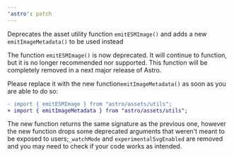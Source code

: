 ```yaml
---
'astro': patch
---
```


Deprecates the asset utility function `emitESMImage()` and adds a new `emitImageMetadata()` to be used instead

The function
`emitESMImage()` is now deprecated. It will continue to function, but it is no longer recommended nor supported. This function will be completely removed in a next major release of Astro.

Please replace it with the new function`emitImageMetadata()` as soon as you are able to do so:

```diff
- import { emitESMImage } from "astro/assets/utils";
+ import { emitImageMetadata } from "astro/assets/utils";
```

The new function returns the same signature as the previous one, however the new function drops some deprecated arguments that weren't meant to be exposed to users;`_watchMode` and `experimentalSvgEnabled` are removed and you may need to check if your code works as intended. 
